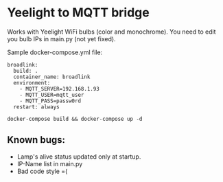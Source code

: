 # Yeelight to MQTT bridge

Works with Yeelight WiFi bulbs (color and monochrome).
You need to edit you bulb IPs in main.py (not yet fixed).

Sample docker-compose.yml file:
```
broadlink:
  build: .
  container_name: broadlink
  environment:
    - MQTT_SERVER=192.168.1.93
    - MQTT_USER=mqtt_user
    - MQTT_PASS=passw0rd
  restart: always
```

```
docker-compose build && docker-compose up -d
```

## Known bugs:
- Lamp's alive status updated only at startup.
- IP-Name list in main.py
- Bad code style =(

